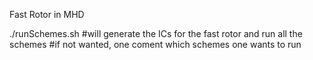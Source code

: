 Fast Rotor in MHD

./runSchemes.sh #will generate the ICs for the fast rotor and run all the schemes
#if not wanted, one coment which schemes one wants to run 
